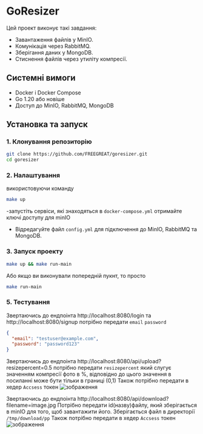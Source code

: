 
# GoResizer

Цей проект виконує такі завдання:
- Завантаження файлів у MinIO.
- Комунікація через RabbitMQ.
- Зберігання даних у MongoDB.
- Стиснення файлів через утиліту компресії.

## Системні вимоги

- Docker і Docker Compose
- Go 1.20 або новіше
- Доступ до MinIO, RabbitMQ, MongoDB

## Установка та запуск

### 1. Клонування репозиторію

```bash
git clone https://github.com/FREEGREAT/goresizer.git
cd goresizer
```

### 2. Налаштування
використовуючи команду
```bash
make up
```
-запустіть сервіси, які знаходяться в `docker-compose.yml` отримайте ключі доступу для minIO
- Відредагуйте файл `config.yml` для підключення до MinIO, RabbitMQ та MongoDB.

### 3. Запуск проекту

```bash
make up && make run-main
```
Або якщо ви виконували попередній пукнт, то просто 
``` bash
make run-main
```

### 5. Тестування
Звертаючись до ендпоінта
http://localhost:8080/login та http://localhost:8080/signup
потрібно передати `email` `password`
``` json
{
  "email": "testuser@example.com",
  "password": "password123"
}
```

Звертаючись до ендпоінта
http://localhost:8080/api/upload?resizepercent=0.5
потрібно передати `resizepercent` який слугує значенням компресії фото в %, відповідно до цього значення в посиланні може бути тільки в границі (0,1)
Також потрібно передати в хедер `Accsess` токен
![зображення](https://github.com/user-attachments/assets/8f0e11ff-c574-4118-a712-d000242dd2f5)

Звертаючись до ендпоінта
http://localhost:8080/api/download?filename=image.jpg
Потрібно передати id(назву)файлу, який зберігається в minIO для того, щоб завантажити його. Зберігається файл в директорії `/tmp/download/pp`
Також потрібно передати в хедер `Accsess` токен
![зображення](https://github.com/user-attachments/assets/562265d2-a9a5-4877-b17b-85e489cfd5a5)


